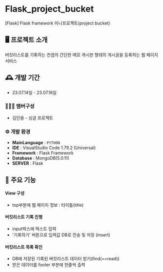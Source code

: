 # Flask_project_bucket
[Flask] Flask framework 미니프로젝트(project bucket) 

## 🖥️ 프로젝트 소개 
버킷리스트를 기록하는 컨셉의 간단한 메모 게시판 형태의 게시글을 등록하는 웹 페이지 서비스

## 🕰️ 개발 기간
* 23.07.14일 - 23.07.16일

### 🧑‍🤝‍🧑 맴버구성 
 - 김인용 - 싱글 프로젝트

### ⚙️ 개발 환경 
- **MainLanguage** : `PYTHON`
- **IDE** : VisualStudio Code 1.79.2 (Universal)
- **Framework** : Flask Framework
- **Database** : MongoDB(5.0.11)
- **SERVER** : Flask

## 📌 주요 기능
#### View 구성
- top부분에 웹 페이지 정보 : 타이틀(title)

#### 버킷리스트 기록 진행
- input박스에 텍스트 입력
- '기록하기' 버튼으로 입력값 DB로 전송 및 저장 (insert)

#### 버킷리스트 목록 확인
- DB에 저장된 기록된 버킷리스트 데이터 받기(find(==read))
- 받은 데이터를 footer 부분에 한줄씩 출력